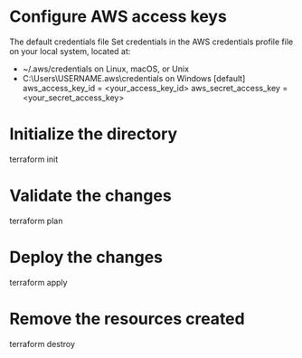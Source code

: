 # Configure AWS access keys
The default credentials file
Set credentials in the AWS credentials profile file on your local system, located at:
- ~/.aws/credentials on Linux, macOS, or Unix
- C:\Users\USERNAME\.aws\credentials on Windows
[default]
aws_access_key_id = <your_access_key_id>
aws_secret_access_key = <your_secret_access_key>
# Initialize the directory
terraform init
# Validate the changes
terraform plan
# Deploy the changes
terraform apply
# Remove the resources created
terraform destroy
